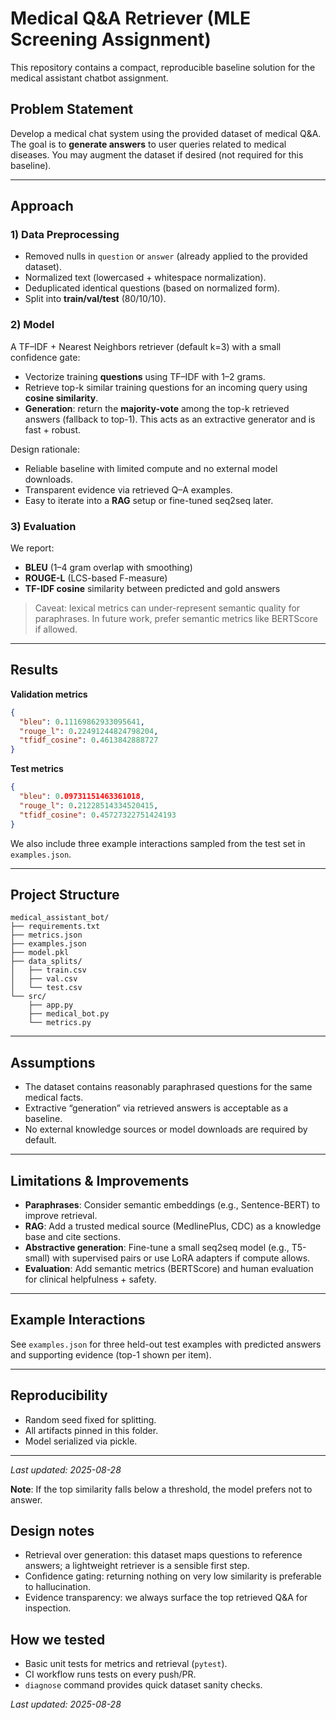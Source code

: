 # Medical Q&A Retriever (MLE Screening Assignment)

This repository contains a compact, reproducible baseline solution for the medical assistant chatbot assignment.

## Problem Statement
Develop a medical chat system using the provided dataset of medical Q&A. The goal is to **generate answers** to user queries related to medical diseases. You may augment the dataset if desired (not required for this baseline).

---

## Approach

### 1) Data Preprocessing
- Removed nulls in `question` or `answer` (already applied to the provided dataset).
- Normalized text (lowercased + whitespace normalization).
- Deduplicated identical questions (based on normalized form).
- Split into **train/val/test** (80/10/10).

### 2) Model
A TF–IDF + Nearest Neighbors retriever (default k=3) with a small confidence gate:
- Vectorize training **questions** using TF–IDF with 1–2 grams.
- Retrieve top-k similar training questions for an incoming query using **cosine similarity**.
- **Generation**: return the **majority-vote** among the top-k retrieved answers (fallback to top-1). This acts as an extractive generator and is fast + robust.

Design rationale:
- Reliable baseline with limited compute and no external model downloads.
- Transparent evidence via retrieved Q–A examples.
- Easy to iterate into a **RAG** setup or fine-tuned seq2seq later.

### 3) Evaluation
We report:
- **BLEU** (1–4 gram overlap with smoothing)
- **ROUGE-L** (LCS-based F-measure)
- **TF-IDF cosine** similarity between predicted and gold answers

> Caveat: lexical metrics can under-represent semantic quality for paraphrases. In future work, prefer semantic metrics like BERTScore if allowed.

---

## Results

**Validation metrics**
```json
{
  "bleu": 0.11169862933095641,
  "rouge_l": 0.22491244824798204,
  "tfidf_cosine": 0.4613842888727
}
```

**Test metrics**
```json
{
  "bleu": 0.09731151463361018,
  "rouge_l": 0.21228514334520415,
  "tfidf_cosine": 0.45727322751424193
}
```

We also include three example interactions sampled from the test set in `examples.json`.

---

## Project Structure

```
medical_assistant_bot/
├── requirements.txt
├── metrics.json
├── examples.json
├── model.pkl
├── data_splits/
│   ├── train.csv
│   ├── val.csv
│   └── test.csv
└── src/
    ├── app.py
    ├── medical_bot.py
    └── metrics.py
```

---



## Assumptions
- The dataset contains reasonably paraphrased questions for the same medical facts.
- Extractive “generation” via retrieved answers is acceptable as a baseline.
- No external knowledge sources or model downloads are required by default.

---

## Limitations & Improvements
- **Paraphrases**: Consider semantic embeddings (e.g., Sentence-BERT) to improve retrieval.
- **RAG**: Add a trusted medical source (MedlinePlus, CDC) as a knowledge base and cite sections.
- **Abstractive generation**: Fine-tune a small seq2seq model (e.g., T5-small) with supervised pairs or use LoRA adapters if compute allows.
- **Evaluation**: Add semantic metrics (BERTScore) and human evaluation for clinical helpfulness + safety.

---

## Example Interactions
See `examples.json` for three held-out test examples with predicted answers and supporting evidence (top-1 shown per item).

---

## Reproducibility
- Random seed fixed for splitting.
- All artifacts pinned in this folder.
- Model serialized via pickle.


---
_Last updated: 2025-08-28_

**Note**: If the top similarity falls below a threshold, the model prefers not to answer.


## Design notes
- Retrieval over generation: this dataset maps questions to reference answers; a lightweight retriever is a sensible first step.
- Confidence gating: returning nothing on very low similarity is preferable to hallucination.
- Evidence transparency: we always surface the top retrieved Q&A for inspection.

## How we tested
- Basic unit tests for metrics and retrieval (`pytest`).
- CI workflow runs tests on every push/PR.
- `diagnose` command provides quick dataset sanity checks.

_Last updated: 2025-08-28_
